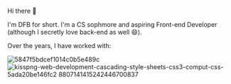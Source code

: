 Hi there 👋

I'm DFB for short. I'm a CS sophmore and aspiring Front-end Developer (although I secretly love back-end as well 😄).

Over the years, I have worked with:

![5847f5bdcef1014c0b5e489c](https://github.com/DFBDev/DFBDev/assets/104178225/26ab9a79-8d7d-44ba-a8da-688b637aae3e) ![kisspng-web-development-cascading-style-sheets-css3-comput-css-5ada20be146fc2 8807141415242446700837](https://github.com/DFBDev/DFBDev/assets/104178225/8242a623-7aad-427e-a718-a27dc6f85115)
